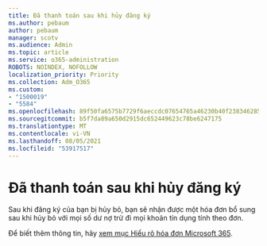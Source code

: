 ```yaml
---
title: Đã thanh toán sau khi hủy đăng ký
ms.author: pebaum
author: pebaum
manager: scotv
ms.audience: Admin
ms.topic: article
ms.service: o365-administration
ROBOTS: NOINDEX, NOFOLLOW
localization_priority: Priority
ms.collection: Adm_O365
ms.custom:
- "1500019"
- "5584"
ms.openlocfilehash: 89f50fa6575b7729f6aeccdc07654765a46230b40f238346285acfa9431138e0
ms.sourcegitcommit: b5f7da89a650d2915dc652449623c78be6247175
ms.translationtype: MT
ms.contentlocale: vi-VN
ms.lasthandoff: 08/05/2021
ms.locfileid: "53917517"
---
```

# <a name="billed-after-canceling-subscription"></a>Đã thanh toán sau khi hủy đăng ký

Sau khi đăng ký của bạn bị hủy bỏ, bạn sẽ nhận được một hóa đơn bổ sung sau khi hủy bỏ với mọi số dư nợ trừ đi mọi khoản tín dụng tính theo đơn.

Để biết thêm thông tin, hãy [xem mục Hiểu rõ hóa đơn Microsoft 365](https://docs.microsoft.com/microsoft-365/commerce/billing-and-payments/understand-your-invoice2).
